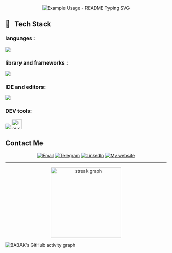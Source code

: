 

<p align="center">
  <img src="https://readme-typing-svg.demolab.com/?lines=Hi+There+Welcome+To+My+Profile!;I%27m+babak+chalaki🖐;I%27m+a+backend+Developer💻;&font=Fira%20Code&center=true&width=380&height=50&duration=4000&pause=2000&color=red" alt="Example Usage - README Typing SVG">
</p>


<h2>🔧 &nbsp Tech Stack</h2>

<h3>languages :</h3>
<img src="https://skillicons.dev/icons?i=js,html,css,php,python,mysql" >

<h3>library and frameworks :</h3>
<img src="https://skillicons.dev/icons?i=bootstrap,jquery,laravel," >

<h3>IDE and editors:</h3>
<img src="https://skillicons.dev/icons?i=pycharm,phpstorm,vscode,xd,figma" >

<h3>DEV tools:</h3>
<img src="https://skillicons.dev/icons?i=git,github,gitlab," >
  <img src="https://cdn.jsdelivr.net/gh/devicons/devicon/icons/linux/linux-original.svg" height="30" alt="linux logo"  />
  
## Contact Me

<div align="center">
  
[![Email](https://img.shields.io/badge/-Email-blue?style=flat&logo=gmail&labelColor=black)](https://babak.chalaki82@gmail.com) 
[![Telegram](https://img.shields.io/badge/-Telegram-blue?style=flat&logo=telegram&labelColor=black)](https://t.me/BABAK_CHALAKI) 
[![LinkedIn](https://img.shields.io/badge/-LinkedIn-blue?style=flat&logo=linkedin&labelColor=black)](https://www.linkedin.com/in/babak-chalaki-622376292/?originalSubdomain=ir) 
[![My website](https://img.shields.io/badge/-My_Website-blue?style=flat&logo=link&labelColor=black)](https://babak-chalaki.ir)

</div>

---

<div align="center">
  <img src="https://streak-stats.demolab.com?user=sadafamininia99&locale=en&mode=daily&theme=dark&hide_border=false&border_radius=5&order=3" height="220" alt="streak graph"  />
</div>



![BABAK's GitHub activity graph](https://github-readme-activity-graph.vercel.app/graph?username=Babak-Chalacki&theme=github-compact)
